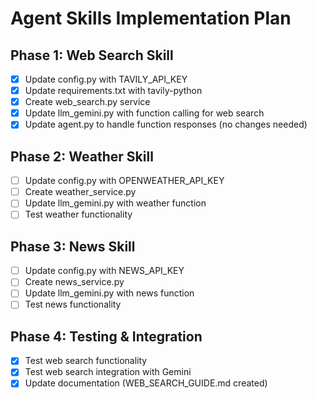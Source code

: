 # Agent Skills Implementation Plan

## Phase 1: Web Search Skill
- [x] Update config.py with TAVILY_API_KEY
- [x] Update requirements.txt with tavily-python
- [x] Create web_search.py service
- [x] Update llm_gemini.py with function calling for web search
- [x] Update agent.py to handle function responses (no changes needed)

## Phase 2: Weather Skill  
- [ ] Update config.py with OPENWEATHER_API_KEY
- [ ] Create weather_service.py
- [ ] Update llm_gemini.py with weather function
- [ ] Test weather functionality

## Phase 3: News Skill
- [ ] Update config.py with NEWS_API_KEY
- [ ] Create news_service.py
- [ ] Update llm_gemini.py with news function
- [ ] Test news functionality

## Phase 4: Testing & Integration
- [x] Test web search functionality
- [x] Test web search integration with Gemini
- [x] Update documentation (WEB_SEARCH_GUIDE.md created)
